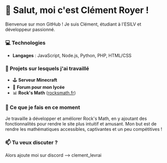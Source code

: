 # 👋 Salut, moi c'est Clément Royer !

Bienvenue sur mon GitHub ! Je suis Clément, étudiant à l'ESILV et développeur passionné.

### 💻 Technologies

- **Langages** : JavaScript, Node.js, Python, PHP, HTML/CSS

### 🌱 Projets sur lesquels j'ai travaillé

- 🕹️ **Serveur Minecraft**
- 📝 **Forum pour mon lycée**
- 📊 **Rock's Math** ([rocksmath.fr](https://rocksmath.fr))

### 🤔 Ce que je fais en ce moment

Je travaille à développer et améliorer Rock's Math, en y ajoutant des fonctionnalités pour rendre le site plus intuitif et amusant. Mon but est de rendre les mathématiques accessibles, captivantes et un peu compétitives !

### 📫 Tu veux discuter ?

Alors ajoute moi sur discord --> clement_levrai
